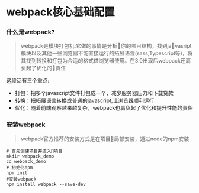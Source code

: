 # webpack核心基础配置

### 什么是webpack?
> webpack是模块打包机:它做的事情是分析你的项目结构，找到javasript模块以及其他一些浏览器不能直接运行的拓展语言(sass,Typescript等)，将其找到转换和打包为合适的格式供浏览器使用。在3.0出现后webpack还肩负起了优化的责任

这段话有三个重点:

- 打包：把多个javascript文件打包成一个，减少服务器压力和下载贷款
- 转换：把拓展语言转换成普通的javascript,让浏览器顺利运行
- 优化：随着前端观察越来越复杂，webpack也肩负起了优化和提升性能的责任

### 安装webpack
> webpack官方推荐的安装方式是在项目局部安装，通过node的npm安装

```
# 首先创建项目并进入项目
mkdir webpack_demo
cd webpack_demo
# 初始化npm
npm init
#安装webpack
npm install webpack --save-dev
```